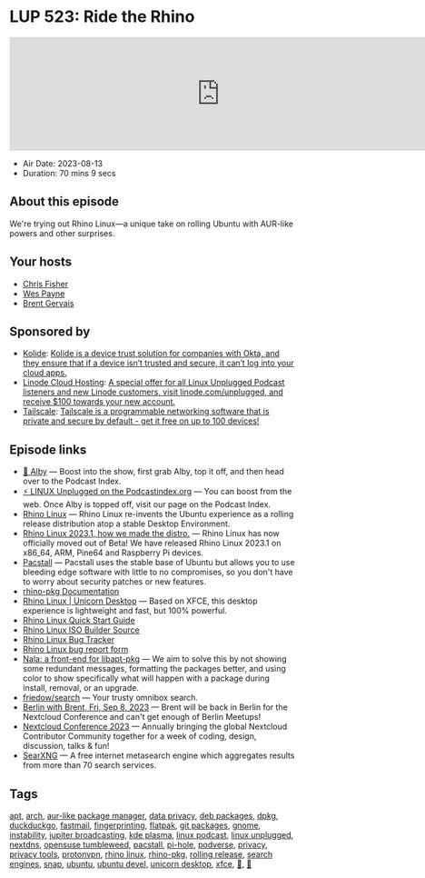 # LUP 523: Ride the Rhino

<iframe src="https://player.fireside.fm/v2/RUkczH-V+7PYdI_af?theme=dark" width="740" height="200" frameborder="0" scrolling="no"></iframe>

* Air Date: 2023-08-13
* Duration: 70 mins 9 secs

## About this episode

We're trying out Rhino Linux—a unique take on rolling Ubuntu with AUR-like powers and other surprises.

## Your hosts
* [Chris Fisher](https://linuxunplugged.com/hosts/chrislas)
* [Wes Payne](https://linuxunplugged.com/hosts/wes)
* [Brent Gervais](https://linuxunplugged.com/hosts/brent)

## Sponsored by

  * [Kolide](https://kolide.com/unplugged): [Kolide is a device trust solution for companies with Okta, and they ensure that if a device isn’t trusted and secure, it can’t log into your cloud apps.](https://kolide.com/unplugged)
  * [Linode Cloud Hosting](https://linode.com/unplugged): [A special offer for all Linux Unplugged Podcast listeners and new Linode customers, visit linode.com/unplugged, and receive $100 towards your new account. ](https://linode.com/unplugged)
  * [Tailscale](http://tailscale.com/linuxunplugged): [Tailscale is a programmable networking software that is private and secure by default - get it free on up to 100 devices!](http://tailscale.com/linuxunplugged)



## Episode links

  * [🎉 Alby](https://getalby.com/ "🎉 Alby") — Boost into the show, first grab Alby, top it off, and then head over to the Podcast Index.
  * [⚡️ LINUX Unplugged on the Podcastindex.org](https://podcastindex.org/podcast/575694 "⚡️ LINUX Unplugged on the Podcastindex.org") — You can boost from the web. Once Alby is topped off, visit our page on the Podcast Index.
  * [Rhino Linux](https://rhinolinux.org/index.html "Rhino Linux") — Rhino Linux re-invents the Ubuntu experience as a rolling release distribution atop a stable Desktop Environment.
  * [Rhino Linux 2023.1, how we made the distro.](https://rhinolinux.org/news-6.html "Rhino Linux 2023.1, how we made the distro.") — Rhino Linux has now officially moved out of Beta! We have released Rhino Linux 2023.1 on x86_64, ARM, Pine64 and Raspberry Pi devices.
  * [Pacstall](https://pacstall.dev/ "Pacstall") — Pacstall uses the stable base of Ubuntu but allows you to use bleeding edge software with little to no compromises, so you don't have to worry about security patches or new features.
  * [rhino-pkg Documentation](https://rhinolinux.org/wiki-rpk.html "rhino-pkg Documentation")
  * [Rhino Linux | Unicorn Desktop](https://rhinolinux.org/unicorn.html "Rhino Linux | Unicorn Desktop") — Based on XFCE, this desktop experience is lightweight and fast, but 100% powerful.
  * [Rhino Linux Quick Start Guide](https://rhinolinux.org/wiki-quickstart.html "Rhino Linux Quick Start Guide")
  * [Rhino Linux ISO Builder Source](https://github.com/rhino-linux/os/tree/main "Rhino Linux ISO Builder Source")
  * [Rhino Linux Bug Tracker](https://rhinolinux.org/tracker.html "Rhino Linux Bug Tracker")
  * [Rhino Linux bug report form](https://cryptpad.fr/form/#/2/form/view/I-j6PozyZiivLkuQjTGCuVlKIgxwKS+hZpbRYdbax+g/ "Rhino Linux bug report form")
  * [Nala: a front-end for libapt-pkg](https://gitlab.com/volian/nala "Nala: a front-end for libapt-pkg") — We aim to solve this by not showing some redundant messages, formatting the packages better, and using color to show specifically what will happen with a package during install, removal, or an upgrade.
  * [friedow/search](https://github.com/friedow/search "friedow/search") — Your trusty omnibox search.
  * [Berlin with Brent, Fri, Sep 8, 2023](https://www.meetup.com/jupiterbroadcasting/events/295135448/ "Berlin with Brent, Fri, Sep 8, 2023") — Brent will be back in Berlin for the Nextcloud Conference and can't get enough of Berlin Meetups!
  * [Nextcloud Conference 2023](https://nextcloud.com/conference-2023/ "Nextcloud Conference 2023") — Annually bringing the global Nextcloud Contributor Community together for a week of coding, design, discussion, talks & fun!
  * [SearXNG](https://docs.searxng.org/ "SearXNG") — A free internet metasearch engine which aggregates results from more than 70 search services.



## Tags

[apt](https://linuxunplugged.com/tags/apt), [arch](https://linuxunplugged.com/tags/arch), [aur-like package manager](https://linuxunplugged.com/tags/aur-like%20package%20manager), [data privacy](https://linuxunplugged.com/tags/data%20privacy), [deb packages](https://linuxunplugged.com/tags/deb%20packages), [dpkg](https://linuxunplugged.com/tags/dpkg), [duckduckgo](https://linuxunplugged.com/tags/duckduckgo), [fastmail](https://linuxunplugged.com/tags/fastmail), [fingerprinting](https://linuxunplugged.com/tags/fingerprinting), [flatpak](https://linuxunplugged.com/tags/flatpak), [git packages](https://linuxunplugged.com/tags/git%20packages), [gnome](https://linuxunplugged.com/tags/gnome), [instability](https://linuxunplugged.com/tags/instability), [jupiter broadcasting](https://linuxunplugged.com/tags/jupiter%20broadcasting), [kde plasma](https://linuxunplugged.com/tags/kde%20plasma), [linux podcast](https://linuxunplugged.com/tags/linux%20podcast), [linux unplugged](https://linuxunplugged.com/tags/linux%20unplugged), [nextdns](https://linuxunplugged.com/tags/nextdns), [opensuse tumbleweed](https://linuxunplugged.com/tags/opensuse%20tumbleweed), [pacstall](https://linuxunplugged.com/tags/pacstall), [pi-hole](https://linuxunplugged.com/tags/pi-hole), [podverse](https://linuxunplugged.com/tags/podverse), [privacy](https://linuxunplugged.com/tags/privacy), [privacy tools](https://linuxunplugged.com/tags/privacy%20tools), [protonvpn](https://linuxunplugged.com/tags/protonvpn), [rhino linux](https://linuxunplugged.com/tags/rhino%20linux), [rhino-pkg](https://linuxunplugged.com/tags/rhino-pkg), [rolling release](https://linuxunplugged.com/tags/rolling%20release), [search engines](https://linuxunplugged.com/tags/search%20engines), [snap](https://linuxunplugged.com/tags/snap), [ubuntu](https://linuxunplugged.com/tags/ubuntu), [ubuntu devel](https://linuxunplugged.com/tags/ubuntu%20devel), [unicorn desktop](https://linuxunplugged.com/tags/unicorn%20desktop), [xfce](https://linuxunplugged.com/tags/xfce), [🦄](https://linuxunplugged.com/tags/%F0%9F%A6%84), [🦏](https://linuxunplugged.com/tags/%F0%9F%A6%8F)